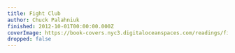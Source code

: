 ```yaml
---
title: Fight Club
author: Chuck Palahniuk
finished: 2012-10-01T00:00:00.000Z
coverImage: https://book-covers.nyc3.digitaloceanspaces.com/readings/fight-club-01.jpg
dropped: false
---
```


